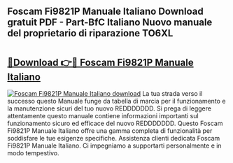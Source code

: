 ## Foscam Fi9821P Manuale Italiano Download gratuit PDF - Part-BfC Italiano Nuovo manuale del proprietario di riparazione TO6XL

# <h2><a href="http://dfb1ju.blite.top/?on=Foscam+Fi9821P+Manuale+Italiano">🔗Download 👉🔴 Foscam Fi9821P Manuale Italiano</a></h2>

[![Foscam Fi9821P Manuale Italiano download](https://i.imgur.com/lujVjoI.png)](http://dfb1ju.blite.top/?on=Foscam+Fi9821P+Manuale+Italiano)
La tua strada verso il successo questo Manuale funge da tabella di marcia per il funzionamento e la manutenzione sicuri del tuo nuovo REDDDDDDD. Si prega di leggere attentamente questo manuale contiene informazioni importanti sul funzionamento sicuro ed efficace del nuovo REDDDDDDD. Questo Foscam Fi9821P Manuale Italiano offre una gamma completa di funzionalità per soddisfare le tue esigenze specifiche. Assistenza clienti dedicata Foscam Fi9821P Manuale Italiano. Ci impegniamo a supportarti personalmente e in modo tempestivo.
